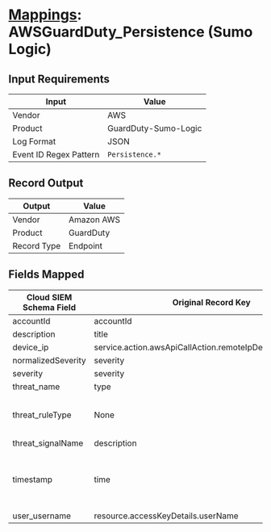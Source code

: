 # [Mappings](README.md): AWSGuardDuty_Persistence (Sumo Logic)

## Input Requirements

|Input|Value|
|-----|-----|
|Vendor|AWS|
|Product|GuardDuty-Sumo-Logic|
|Log Format|JSON|
|Event ID Regex Pattern|`Persistence.*`|

## Record Output

|Output|Value|
|------|-----|
|Vendor|Amazon AWS|
|Product|GuardDuty|
|Record Type|Endpoint|

## Fields Mapped

|Cloud SIEM Schema Field|Original Record Key|Notes|
|-----------------------|-------------------|-----|
|accountId|accountId||
|description|title||
|device_ip|service.action.awsApiCallAction.remoteIpDetails.ipAddressV4||
|normalizedSeverity|severity||
|severity|severity||
|threat_name|type||
|threat_ruleType|None|The static text `direct` is populated in this schema field.|
|threat_signalName|description||
|timestamp|time|We expect the orginal record value of `time` is in the format `yyyy-MM-dd'T'HH:mm:ss'Z'`|
|user_username|resource.accessKeyDetails.userName||

